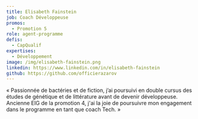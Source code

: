 ```yaml
---
title: Elisabeth Fainstein
job: Coach Développeuse
promos:
  - Promotion 5
role: agent-programme
defis:
  - CapQualif
expertises:
  - Développement
image: /img/elisabeth-fainstein.png
linkedin: https://www.linkedin.com/in/elisabeth-fainstein
github: https://github.com/officierazarov
---
```

« Passionnée de bactéries et de fiction, j’ai poursuivi en double cursus des études de génétique et de littérature avant de devenir développeuse. Ancienne EIG de la promotion 4, j'ai la joie de poursuivre mon engagement dans le programme en tant que coach Tech. »